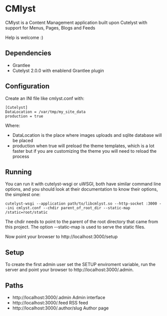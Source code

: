 # CMlyst
CMlyst is a Content Management application built upon Cutelyst with support for Menus, Pages, Blogs and Feeds
 
 Help is welcome :)

## Dependencies
 * Grantlee
 * Cutelyst 2.0.0 with enablend Grantlee plugin

## Configuration
Create an INI file like cmlyst.conf with:

    [Cutelyst]
    DataLocation = /var/tmp/my_site_data
    production = true

Where:
 * DataLocation is the place where images uploads and sqlite database will be placed
 * production when true will preload the theme templates, which is a lot faster but if you are customizing the theme you will need to reload the process
 
## Running
You can run it with cutelyst-wsgi or uWSGI, both have similar command line options, and you should look at their documentation to know their options, the simplest one:

    cutelyst-wsgi --application path/to/libcmlyst.so --http-socket :3000 --ini cmlyst.conf --chdir parent_of_root_dir --static-map /static=root/static
    
The chdir needs to point to the parent of the root directory that came from this project. The option --static-map is used to serve the static files.
  
Now point your browser to http://localhost:3000/setup

## Setup
To create the first admin user set the SETUP enviroment variable, run the server and point your browser to http://localhost:3000/.admin.

## Paths
 * http://localhost:3000/.admin  Admin interface
 * http://localhost:3000/.feed RSS feed
 * http://localhost:3000/.author/slug Author page
 

